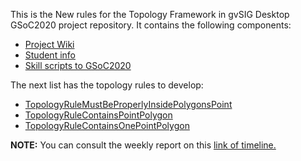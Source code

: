 This is the New rules for the Topology Framework in gvSIG Desktop GSoC2020 project repository. It contains the following components:
* [Project Wiki](https://github.com/jolicar/GSoC2020/wiki/GSoC2020-New-rules-for-the-Topology-Framework-in-gvSIG-Desktop)
* [Student info](https://github.com/jolicar/GSoC2020/wiki/GSoC2020-Student)
* [Skill scripts to GSoC2020](https://github.com/jolicar/GSoC2020/tree/master/skillGSoC2020)

The next list has the topology rules to develop:
* [TopologyRuleMustBeProperlyInsidePolygonsPoint](https://github.com/jolicar/TopologyRuleMustBeProperlyInsidePolygonsPoint)
* [TopologyRuleContainsPointPolygon](https://github.com/jolicar/TopologyRuleContainsPointPolygon)
* [TopologyRuleContainsOnePointPolygon](https://github.com/jolicar/TopologyRuleContainsOnePointPolygon)

**NOTE:** You can consult the weekly report on this [link of timeline.](https://github.com/jolicar/GSoC2020/wiki/GSoC2020-New-rules-for-the-Topology-Framework-in-gvSIG-Desktop#timeline)

